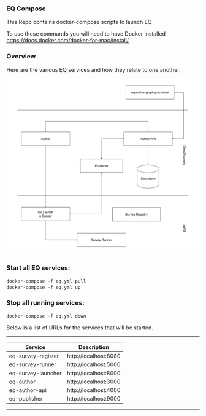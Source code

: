 ### EQ Compose

This Repo contains docker-compose scripts to launch EQ

To use these commands you will need to have Docker installed
https://docs.docker.com/docker-for-mac/install/

### Overview

Here are the various EQ services and how they relate to one another.

![EQ Component Diagram](./component-diagram.png "EQ Component Diagram")

### Start all EQ services:
```
docker-compose -f eq.yml pull
docker-compose -f eq.yml up
```

### Stop all running services:
```
docker-compose -f eq.yml down
```

Below is a list of URLs for the services that will be started.

---
Service                                    | Description
-------------------------------------------|----------------------
eq-survey-register                         | http://localhost:8080
eq-survey-runner                           | http://localhost:5000
eq-survey-launcher                         | http://localhost:8000
eq-author                                  | http://localhost:3000
eq-author-api                              | http://localhost:4000
eq-publisher                               | http://localhost:9000

---
